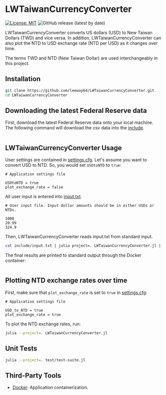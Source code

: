 # LWTaiwanCurrencyConverter

[![License: MIT](https://img.shields.io/badge/License-MIT-yellow.svg)](https://opensource.org/licenses/MIT)
![GitHub release (latest by date)](https://img.shields.io/github/v/release/leeway64/LWTaiwanCurrencyConverter)


LWTaiwanCurrencyConverter converts US dollars (USD) to New Taiwan Dollars (TWD) and vice versa.
In addition, LWTaiwanCurrencyConverter can also plot the NTD to USD exchange rate (NTD per USD) as
it changes over time.

The terms TWD and NTD (New Taiwan Dollar) are used interchangeably in this project.

## Installation

```bash
git clone https://github.com/leeway64/LWTaiwanCurrencyConverter.git
cd LWTaiwanCurrencyConverter
```


## Downloading the latest Federal Reserve data

First, download the latest Federal Reserve data onto your local machine. The following command will
download the csv data into the [include](folder).
```bash

```


## LWTaiwanCurrencyConverter Usage

User settings are contained in [settings.cfg](include/settings.cfg). Let's assume you want to
convert USD to NTD. So, you would set `USDtoNTD` to `true`:
```text
# Application settings file

USDtoNTD = true
plot_exchange_rate = false
```


All user input is entered into [input.txt](include/input.txt).
```text
# User input file. Input dollar amounts should be in either USDs or NTDs.

1000
20.99
324.9
```


Then, LWTaiwanCurrencyConverter reads input.txt from standard input.
```bash
cat include/input.txt | julia project=. LWTaiwanCurrencyConverter.jl | docker run --rm r-base /bin/bash cat
```

The final results are printed to standard output through the Docker container:
```text

```


## Plotting NTD exchange rates over time

First, make sure that `plot_exchange_rate` is set to `true` in [settings.cfg](include/settings.cfg):
```text
# Application settings file

USD_to_NTD = true
plot_exchange_rate = true
```

To plot the NTD exchange rates, run:
```bash
julia --project=. LWTaiwanCurrencyConverter.jl
```


## Unit Tests

```bash
julia --project=. test/test-suite.jl
```

## Third-Party Tools
- [Docker](https://www.docker.com/): Application containerization.
